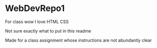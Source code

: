 # WebDevRepo1
For class wow I love HTML CSS

Not sure exactly what to put in this readme

Made for a class assignment whose instructions are not abundantly clear
